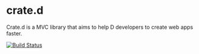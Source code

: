 crate.d
=======

Crate.d is a MVC library that aims to help D developers to create web apps faster.

[![Build Status](https://travis-ci.org/gedaiu/crate.d.svg?branch=master)](https://travis-ci.org/gedaiu/crate.d)